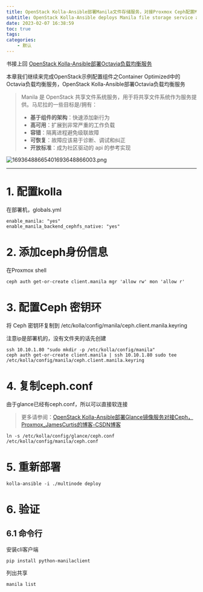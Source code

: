 ```yaml
---
title: OpenStack Kolla-Ansible部署Manila文件存储服务，对接Proxmox Ceph配置Manila文件存储
subtitle: OpenStack Kolla-Ansible deploys Manila file storage service and connects to Proxmox Ceph to configure Manila file storage
date: 2023-02-07 16:38:59
toc: true
tags: 
categories: 
    - 默认
---
```


 书接上回 [OpenStack Kolla-Ansible部署Octavia负载均衡服务](https://blog.csdn.net/qq_35485875/article/details/128916441)

本章我们继续来完成OpenStack示例配置组件之Container Optimized中的Octavia负载均衡服务，OpenStack Kolla-Ansible部署Octavia负载均衡服务

> Manila 是 OpenStack 共享文件系统服务，用于将共享文件系统作为服务提供。马尼拉的一些目标是/拥有：
>
> - **基于组件的架构**：快速添加新行为
> - **高可用**：扩展到非常严重的工作负载
> - **容错**：隔离进程避免级联故障
> - **可恢复**：故障应该易于诊断、调试和纠正
> - **开放标准**：成为社区驱动的 api 的参考实现

![16936488665401693648866003.png](https://raw.githubusercontent.com/james-curtis/james-curtis.github.io/static/images/16936488665401693648866003.png)

------



# 1. 配置kolla

在部署机，globals.yml

```
enable_manila: "yes"
enable_manila_backend_cephfs_native: "yes"
```



# 2. 添加ceph身份信息

在Proxmox shell

```
ceph auth get-or-create client.manila mgr 'allow rw' mon 'allow r'
```



# 3. 配置Ceph 密钥环

将 Ceph 密钥环复制到 /etc/kolla/config/manila/ceph.client.manila.keyring

注意ip是部署机的，没有文件夹的话先创建

```
ssh 10.10.1.80 "sudo mkdir -p /etc/kolla/config/manila"
ceph auth get-or-create client.manila | ssh 10.10.1.80 sudo tee /etc/kolla/config/manila/ceph.client.manila.keyring
```



# 4. 复制ceph.conf

由于glance已经有ceph.conf，所以可以直接软连接

> 更多请参阅：[OpenStack Kolla-Ansible部署Glance镜像服务对接Ceph，Proxmox_JamesCurtis的博客-CSDN博客](https://blog.csdn.net/qq_35485875/article/details/128899909) 

```
ln -s /etc/kolla/config/glance/ceph.conf /etc/kolla/config/manila/ceph.conf
```



# 5. 重新部署

```
kolla-ansible -i ./multinode deploy
```



# 6. 验证

## 6.1 命令行

安装cli客户端 

```
pip install python-manilaclient
```



列出共享

```
manila list
```

